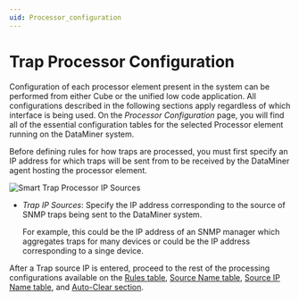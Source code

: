 ```yaml
---
uid: Processor_configuration
---
```


# Trap Processor Configuration

Configuration of each processor element present in the system can be performed from either Cube or the unified low code application. All configurations described in the following sections apply regardless of which interface is being used. On the *Processor Configuration* page, you will find all of the essential configuration tables for the selected Processor element running on the DataMiner system.

Before defining rules for how traps are processed, you must first specify an IP address for which traps will be sent from to be received by the DataMiner agent hosting the processor element.

![Smart Trap Processor IP Sources](~/user-guide/images/TrapProcessor_IPSources.png)

- *Trap IP Sources*: Specify the IP address corresponding to the source of SNMP traps being sent to the DataMiner system.

  For example, this could be the IP address of an SNMP manager which aggregates traps for many devices or could be the IP address corresponding to a singe device.

After a Trap source IP is entered, proceed to the rest of the processing configurations available on the [Rules table](xref:Rules_table_configuration), [Source Name table](xref:SourceName_table_configuration), [Source IP Name table](xref:SourceIPName_table_configuration), and [Auto-Clear section](xref:AutoClear_configuration).
